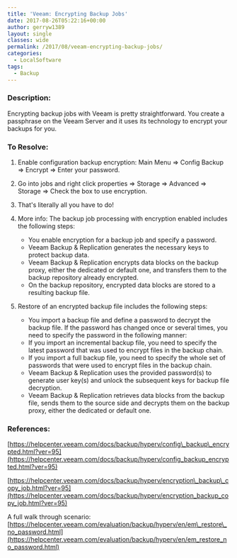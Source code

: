 ```yaml
---
title: 'Veeam: Encrypting Backup Jobs'
date: 2017-08-26T05:22:16+00:00
author: gerryw1389
layout: single
classes: wide
permalink: /2017/08/veeam-encrypting-backup-jobs/
categories:
  - LocalSoftware
tags:
  - Backup
---
```

<!--more-->

### Description:

Encrypting backup jobs with Veeam is pretty straightforward. You create a passphrase on the Veeam Server and it uses its technology to encrypt your backups for you.

### To Resolve:

1. Enable configuration backup encryption: Main Menu => Config Backup => Encrypt => Enter your password.

2. Go into jobs and right click properties => Storage => Advanced => Storage => Check the box to use encryption.

3. That's literally all you have to do!

4. More info: The backup job processing with encryption enabled includes the following steps:

   - You enable encryption for a backup job and specify a password.  
   - Veeam Backup & Replication generates the necessary keys to protect backup data.  
   - Veeam Backup & Replication encrypts data blocks on the backup proxy, either the dedicated or default one, and transfers them to the backup repository already encrypted.  
   - On the backup repository, encrypted data blocks are stored to a resulting backup file.

5. Restore of an encrypted backup file includes the following steps:

   - You import a backup file and define a password to decrypt the backup file. If the password has changed once or several times, you need to specify the password in the following manner:  
   - If you import an incremental backup file, you need to specify the latest password that was used to encrypt files in the backup chain.  
   - If you import a full backup file, you need to specify the whole set of passwords that were used to encrypt files in the backup chain.  
   - Veeam Backup & Replication uses the provided password(s) to generate user key(s) and unlock the subsequent keys for backup file decryption.  
   - Veeam Backup & Replication retrieves data blocks from the backup file, sends them to the source side and decrypts them on the backup proxy, either the dedicated or default one.

### References:

[https://helpcenter.veeam.com/docs/backup/hyperv/config\_backup\_encrypted.html?ver=95](https://helpcenter.veeam.com/docs/backup/hyperv/config_backup_encrypted.html?ver=95)

[https://helpcenter.veeam.com/docs/backup/hyperv/encryption\_backup\_copy_job.html?ver=95](https://helpcenter.veeam.com/docs/backup/hyperv/encryption_backup_copy_job.html?ver=95)

A full walk through scenario: [https://helpcenter.veeam.com/evaluation/backup/hyperv/en/em\_restore\_no_password.html](https://helpcenter.veeam.com/evaluation/backup/hyperv/en/em_restore_no_password.html)